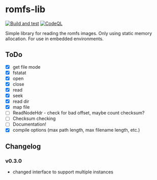 # romfs-lib

[![Build and test](https://github.com/mek-x/romfs-lib/actions/workflows/cmake.yml/badge.svg)](https://github.com/mek-x/romfs-lib/actions/workflows/cmake.yml)
[![CodeQL](https://github.com/mek-x/romfs-lib/actions/workflows/codeql-analysis.yml/badge.svg)](https://github.com/mek-x/romfs-lib/actions/workflows/codeql-analysis.yml)

Simple library for reading the romfs images. Only using static memory allocation. For use in embedded environments.

## ToDo

- [x] get file mode
- [x] fstatat
- [x] open
- [x] close
- [x] read
- [x] seek
- [x] read dir
- [x] map file
- [ ] ReadNodeHdr - check for bad offset, maybe count checksum?
- [ ] Checksum checking
- [ ] Documentation!
- [x] compile options (max path length, max filename length, etc.)

## Changelog

### v0.3.0

- changed interface to support multiple instances
